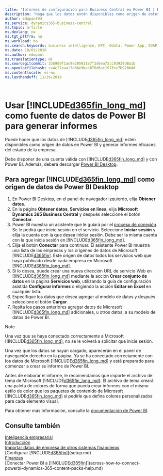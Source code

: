 ```yaml
---
title: "Informes de configuración para Business Central en Power BI | Documentos de Microsoft"
description: "Haga que los datos estén disponibles como origen de datos en Power BI y generar informes eficaces del estado de la empresa."
author: edupont04
ms.service: dynamics365-business-central
ms.topic: article
ms.devlang: na
ms.tgt_pltfrm: na
ms.workload: na
ms.search.keywords: business intelligence, KPI, Odata, Power App, SOAP, analysis
ms.date: 10/01/2018
ms.author: edupont
ms.translationtype: HT
ms.sourcegitcommit: 33b900f1ac9e295921e7f3d6ea72cc93939d8a1b
ms.openlocfilehash: ca4c27eaa1fe66e9bee678d6ec197fee7b928bdd
ms.contentlocale: es-mx
ms.lasthandoff: 11/26/2018

---
```

# <a name="using-included365finlongmdincludesd365finlongmdmd-as-power-bi-data-source-for-building-reports"></a>Usar [!INCLUDE[d365fin_long_md](includes/d365fin_long_md.md)] como fuente de datos de Power BI para generar informes
Puede hacer que los datos de [!INCLUDE[d365fin_long_md](includes/d365fin_long_md.md)] estén disponibles como origen de datos en Power BI y generar informes eficaces del estado de la empresa.  

Debe disponer de una cuenta válida con [!INCLUDE[d365fin_long_md](includes/d365fin_long_md.md)] y con Power BI. Además, deberá descargar [Power BI Desktop](https://powerbi.microsoft.com/en-us/desktop/).  

## <a name="to-add-included365finlongmdincludesd365finlongmdmd-as-a-data-source-in-power-bi-desktop"></a>Para agregar [!INCLUDE[d365fin_long_md](includes/d365fin_long_md.md)] como origen de datos de Power BI Desktop
1. En Power BI Desktop, en el panel de navegador izquierdo, elija **Obtener datos**.
2. En la página **Obtener datos**, **Servicios en línea**, elija **Microsoft Dynamics 365 Business Central** y después seleccione el botón **Conectar**.
3. Power BI muestra un asistente que le guiará por el [proceso de conexión](across-how-to-connect-powerbi-dynamics-365-content-packs-help.md). Se le pedirá que inicie sesión en el servicio. Seleccione **Iniciar sesión** y elija la cuenta con la que desea iniciar sesión. Debe ser la misma cuenta con la que inicia sesión en [!INCLUDE[d365fin_long_md](includes/d365fin_long_md.md)].
4. Elija el botón **Conectar** para continuar. El asistente Power BI muestra una lista de las empresas y los orígenes de datos de Microsoft [!INCLUDE[d365fin](includes/d365fin_md.md)]. Este origen de datos todos los servicios web que haya publicado desde cada empresa en Microsoft [!INCLUDE[d365fin_long_md](includes/d365fin_long_md.md)].
5. Si lo desea, puede crear una nueva dirección URL de servicio Web en [!INCLUDE[d365fin_long_md](includes/d365fin_long_md.md)] mediante la acción **Crear conjunto de datos** en la página **Servicios web**, utilizando la guía de configuración asistida **Configurar informes** o eligiendo la acción **Editar en Excel** en cualquier lista.
6. Especifique los datos que desea agregar al modelo de datos y después seleccione el botón **Cargar**.
7. Repita los pasos anteriores agregar datos de Microsoft [!INCLUDE[d365fin_long_md](includes/d365fin_long_md.md)] adicionales, u otros datos, a su modelo de datos de Power BI.

> [!NOTE]  
> Una vez que se haya conectado correctamente a Microsoft [!INCLUDE[d365fin_long_md](includes/d365fin_long_md.md)], no se le volverá a solicitar que inicie sesión.

Una vez que los datos se hayan cargado, aparecerán en el panel de navegación derecho en la página. Ya se ha conectado correctamente con los datos de Microsoft [!INCLUDE[d365fin_long_md](includes/d365fin_long_md.md)] y está preparado para comenzar a crear su informe de Power BI. 

Antes de elaborar el informe, le recomendamos que importe el archivo de tema de Microsoft [!INCLUDE[d365fin_long_md](includes/d365fin_long_md.md)].  El archivo de tema creará una paleta de colores de forma que pueda crear informes con el mismo estilo de color que los paquetes de contenido de Microsoft [!INCLUDE[d365fin_long_md](includes/d365fin_long_md.md)] si pedirle que defina colores personalizados para cada elemento visual.

Para obtener más información, consulte la [documentación de Power BI](https://powerbi.microsoft.com/documentation/powerbi-landing-page/).

## <a name="see-also"></a>Consulte también
[Inteligencia empresarial](bi.md)  
[Introducción](product-get-started.md)  
[Importar datos de empresa de otros sistemas financieros](across-import-data-configuration-packages.md)  
[Configurar [!INCLUDE[d365fin](includes/d365fin_md.md)]](setup.md)   
[Finanzas](finance.md)  
[Conectar Power BI a [!INCLUDE[d365fin](includes/d365fin_md.md)]](across-how-to-connect-powerbi-dynamics-365-content-packs-help.md)  

